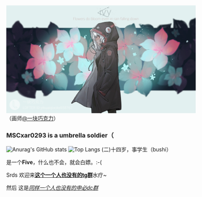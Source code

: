 ![我lp Ivy](https://raw.githubusercontent.com/MSCxar-0293/blog/master/pics/download_20210804164914.jpg)
（画师[@一块巧克力](https://yikuaiqiaokeli58767.lofter.com)）
### MSCxar0293 is a umbrella soldier（

<!--
**MSCxar-0293/MSCxar-0293** is a ✨ _special_ ✨ repository because its `README.md` (this file) appears on your GitHub profile.

Here are some ideas to get you started:

- 🔭 I’m currently working on ...
- 🌱 I’m currently learning ...
- 👯 I’m looking to collaborate on ...
- 🤔 I’m looking for help with ...
- 💬 Ask me about ...
- 📫 How to reach me: ...
- 😄 Pronouns: ...
- ⚡ Fun fact: ...
-->
![Anurag's GitHub stats](https://github-readme-stats.vercel.app/api?username=MSCxar-0293&count_private=true&show_icons=true&theme=dracula)
![Top Langs](https://github-readme-stats.vercel.app/api/top-langs/?username=MSCxar-0293&layout=compact&theme=dracula)
(二)十四岁，事学生（bushi）

是一个**Five**，什么也不会，就会白嫖。:-(

Srds 欢迎来[**这个一个人也没有的tg群**](https://t.me/+KURisvxO60UwZDk1)水疗~

然后 这是[*同样一个人也没有的申必dc群*](https://discord.gg/UUyNyMe4Jw)
